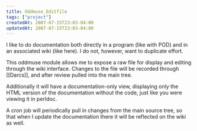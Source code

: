 ```yaml
---
title: Oddmuse_Editfile
tags: ["project"]
createdAt: 2007-07-15T23:03-04:00
updatedAt: 2007-07-15T23:03-04:00
---
```


I like to do documentation both directly in a program (like with POD) and in an associated wiki (like here). I do not, however, want to duplicate effort.

This oddmuse module allows me to expose a raw file for display and editing through the wiki interface. Changes to the file will be recorded through [[Darcs]], and after review pulled into the main tree.

Additionally it will have a documentation-only view, displaying only the HTML version of the documentation without the code, just like you were viewing it in perldoc.

A cron job will periodically pull in changes from the main source tree, so that when I update the documentation there it will be reflected on the wiki as well.


